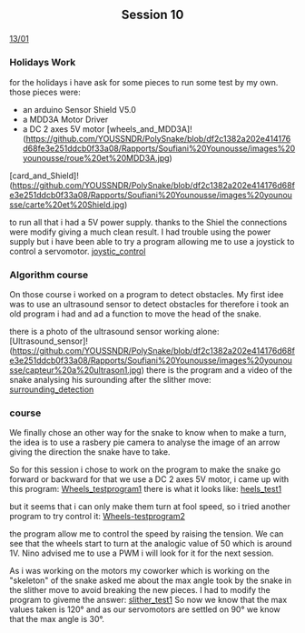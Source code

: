## <p align=center> Session 10
<ins>13/01</ins>

### Holidays Work
for the holidays i have ask for some pieces to run some test by my own.
those pieces were:
- an arduino Sensor Shield V5.0
-  a MDD3A Motor Driver
- a DC 2 axes 5V motor
[wheels_and_MDD3A]!(https://github.com/YOUSSNDR/PolySnake/blob/df2c1382a202e414176d68fe3e251ddcb0f33a08/Rapports/Soufiani%20Younousse/images%20younousse/roue%20et%20MDD3A.jpg)

[card_and_Shield]!(https://github.com/YOUSSNDR/PolySnake/blob/df2c1382a202e414176d68fe3e251ddcb0f33a08/Rapports/Soufiani%20Younousse/images%20younousse/carte%20et%20Shield.jpg)

to run all that i had a 5V power supply.
thanks to the Shiel the connections were modify giving a much clean result. I had trouble using the power supply but i have been able to try a program allowing me to use a joystick to control a servomotor.
[joystic_control](https://github.com/YOUSSNDR/PolySnake/blob/df2c1382a202e414176d68fe3e251ddcb0f33a08/programmes/servomoteurs/test%20controle%20par%20analogue/test%20controle%20par%20analogue.ino)

### Algorithm course
On those course i worked on a program to detect obstacles.
My first idee was to use an ultrasound sensor to detect obstacles for therefore i took an old program i had and ad a function to move the head of the snake.

there is a photo of the ultrasound sensor working alone:
[Ultrasound_sensor]!(https://github.com/YOUSSNDR/PolySnake/blob/df2c1382a202e414176d68fe3e251ddcb0f33a08/Rapports/Soufiani%20Younousse/images%20younousse/capteur%20a%20ultrason1.jpg)
there is the program and a video of the snake analysing his surounding after the slither move:
[surrounding_detection](https://drive.google.com/file/d/1-J1L_gpx6d5yrn2LekHKFwAyNEZ4aanV/view?usp=share_link)

### course
We finally chose an other way for the snake to know when to make a turn, the idea is to use a rasbery pie camera to analyse the image of an arrow giving the direction the snake have to take.

So for this session i chose to work on the program to make the snake go forward or backward for that we use a DC 2 axes 5V motor, i came up with this program:
[Wheels_testprogram1](https://github.com/YOUSSNDR/PolySnake/blob/df2c1382a202e414176d68fe3e251ddcb0f33a08/programmes/Roues/premier%20test/premier%20test.ino)
there is what it looks like:
[heels_test1](https://drive.google.com/file/d/1kCXxd9m7_tPdRNpz16n7oTgrz3TyLUi4/view?usp=share_link)

but it seems that i can only make them turn at fool speed, so i tried another program to try control it:
[Wheels-testprogram2](https://github.com/YOUSSNDR/PolySnake/blob/df2c1382a202e414176d68fe3e251ddcb0f33a08/programmes/Roues/2nd%20test/2nd%20test.ino)

the program allow me to control the speed by raising the tension. We can see that the wheels start to turn at the analogic value of 50 which is around 1V. Nino advised me to use a PWM i will look for it for the next session.

As i was working on the motors my coworker which is working on the "skeleton" of the snake asked me about the max angle took by the snake in the slither move to avoid breaking the new pieces. I had to modify the program to giveme the answer:
[slither_test1](https://github.com/YOUSSNDR/PolySnake/blob/df2c1382a202e414176d68fe3e251ddcb0f33a08/programmes/test/test%20angle%20maxi/test%20angle%20maxi.ino)
So now we know that the max values taken is 120° and as our servomotors are settled on 90° we know that the max angle is 30°.
